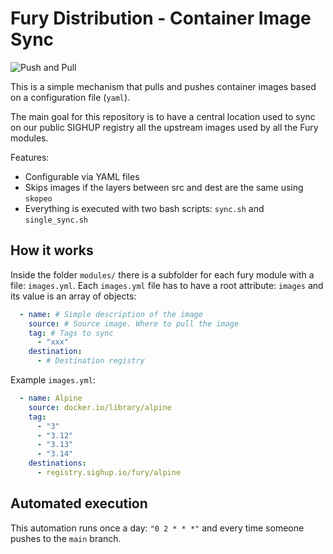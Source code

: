 # Fury Distribution - Container Image Sync

![Push and Pull](https://marli.us/wp-content/uploads/2020/08/Mental-models.png)

This is a simple mechanism that pulls and pushes container images based on a configuration file (`yaml`).

The main goal for this repository is to have a central location used to sync on our public SIGHUP registry all the 
upstream images used by all the Fury modules.

Features:
- Configurable via YAML files
- Skips images if the layers between src and dest are the same using `skopeo`
- Everything is executed with two bash scripts: `sync.sh` and `single_sync.sh`

## How it works

Inside the folder `modules/` there is a subfolder for each fury module with a file: `images.yml`. 
Each `images.yml` file has to have a root attribute: `images` and its value is an array of objects:

```yaml
  - name: # Simple description of the image
    source: # Source image. Where to pull the image
    tag: # Tags to sync
      - "xxx" 
    destination: 
      - # Destination registry
```

Example `images.yml`:

```yaml
  - name: Alpine
    source: docker.io/library/alpine
    tag:
      - "3"
      - "3.12"
      - "3.13"
      - "3.14"
    destinations:
      - registry.sighup.io/fury/alpine
```

## Automated execution

This automation runs once a day: `"0 2 * * *"` and every time someone pushes to the `main` branch.